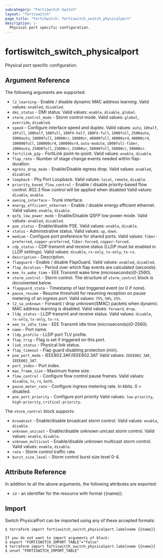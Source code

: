 ```yaml
---
subcategory: "FortiSwitch Switch"
layout: "fortiswitch"
page_title: "FortiSwitch: fortiswitch_switch_physicalport"
description: |-
  Physical port specific configuration.
---
```


# fortiswitch_switch_physicalport
Physical port specific configuration.

## Argument Reference

The following arguments are supported:

* `l2_learning` - Enable / disable dynamic MAC address learning. Valid values: `enabled`, `disabled`.
* `dmi_status` - DMI status. Valid values: `enable`, `disable`, `global`.
* `storm_control_mode` - Storm control mode. Valid values: `global`, `override`, `disabled`.
* `speed` - Configure interface speed and duplex. Valid values: `auto`, `10half`, `10full`, `100half`, `100full`, `100FX-half`, `100FX-full`, `1000full`, `2500auto`, `5000auto`, `10000full`, `10000cr`, `10000sr`, `40000full`, `40000sr4`, `40000cr4`, `100000full`, `100000cr4`, `100000sr4`, `auto-module`, `1000full-fiber`, `1000auto`, `25000full`, `25000cr`, `25000sr`, `50000full`, `50000cr`, `50000sr`.
* `fortilink_p2p` - FortiLink point-to-point. Valid values: `enable`, `disable`.
* `flap_rate` - Number of stage change events needed within flap-duration.
* `egress_drop_mode` - Enable/Disable egress drop. Valid values: `enabled`, `disabled`.
* `loopback` - Phy Port Loopback. Valid values: `local`, `remote`, `disable`.
* `priority_based_flow_control` - Enable / disable priority-based flow control. 802.3 flow control will be applied when disabled Valid values: `disable`, `enable`.
* `owning_interface` - Trunk interface.
* `energy_efficient_ethernet` - Enable / disable energy efficient ethernet. Valid values: `enable`, `disable`.
* `qsfp_low_power_mode` - Enable/Disable QSFP low power mode. Valid values: `enabled`, `disabled`.
* `poe_status` - Enable/disable PSE. Valid values: `enable`, `disable`.
* `status` - Administrative status. Valid values: `up`, `down`.
* `medium` - Configure port preference for shared ports. Valid values: `fiber-preferred`, `copper-preferred`, `fiber-forced`, `copper-forced`.
* `cdp_status` - CDP transmit and receive status (LLDP must be enabled in LLDP settings). Valid values: `disable`, `rx-only`, `tx-only`, `tx-rx`.
* `description` - Description.
* `flapguard` - Enable / disable FlapGuard. Valid values: `enabled`, `disabled`.
* `flap_duration` - Period over which flap events are calculated (seconds).
* `eee_tx_wake_time` - EEE Transmit wake time (microseconds)(0-2560).
* `storm_control` - Storm control. The structure of `storm_control` block is documented below.
* `flapguard_state` - Timestamp of last triggered event (or 0 if none).
* `pause_resume` - Resume threshold for resuming reception on pause metering of an ingress port. Valid values: `75%`, `50%`, `25%`.
* `l2_sa_unknown` - Forward / drop unknown(SMAC) packets when dynamic MAC address learning is disabled. Valid values: `forward`, `drop`.
* `lldp_status` - LLDP transmit and receive status. Valid values: `disable`, `rx-only`, `tx-only`, `tx-rx`.
* `eee_tx_idle_time` - EEE Transmit idle time (microseconds)(0-2560).
* `name` - Port name.
* `lldp_profile` - LLDP port TLV profile.
* `flap_trig` - Flag is set if triggered on this port.
* `link_status` - Physical link status.
* `flap_timeout` - Flap guard disabling protection (min).
* `poe_port_mode` - IEEE802.3AF/IEEE802.3AT Valid values: `IEEE802_3AF`, `IEEE802_3AT`.
* `port_index` - Port index.
* `max_frame_size` - Maximum frame size.
* `flow_control` - Configure flow control pause frames. Valid values: `disable`, `tx`, `rx`, `both`.
* `pause_meter_rate` - Configure ingress metering rate. In kbits. 0 = disabled.
* `poe_port_priority` - Configure port priority Valid values: `low-priority`, `high-priority`, `critical-priority`.

The `storm_control` block supports:

* `broadcast` - Enable/disable broadcast storm control. Valid values: `enable`, `disable`.
* `unknown_unicast` - Enable/disable unknown unicast storm control. Valid values: `enable`, `disable`.
* `unknown_multicast` - Enable/disable unknown multicast storm control. Valid values: `enable`, `disable`.
* `rate` - Storm control traffic rate.
* `burst_size_level` - Storm control burst size level 0-4.


## Attribute Reference

In addition to all the above arguments, the following attributes are exported:
* `id` - an identifier for the resource with format {{name}}.

## Import

Switch PhysicalPort can be imported using any of these accepted formats:
```
$ terraform import fortiswitch_switch_physicalport.labelname {{name}}

If you do not want to import arguments of block:
$ export "FORTISWITCH_IMPORT_TABLE"="false"
$ terraform import fortiswitch_switch_physicalport.labelname {{name}}
$ unset "FORTISWITCH_IMPORT_TABLE"
```
